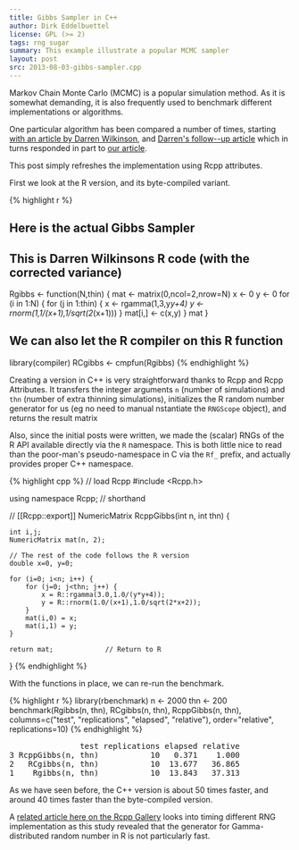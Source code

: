 ```yaml
---
title: Gibbs Sampler in C++
author: Dirk Eddelbuettel
license: GPL (>= 2)
tags: rng sugar
summary: This example illustrate a popular MCMC sampler
layout: post
src: 2013-08-03-gibbs-sampler.cpp
---
```

Markov Chain Monte Carlo (MCMC) is a popular simulation method. As
it is somewhat demanding, it is also frequently used to benchmark
different implementations or algorithms.

One particular algorithm has been compared a number of times, starting
[with an article by Darren Wilkinson](http://darrenjw.wordpress.com/2010/04/28/mcmc-programming-in-r-python-java-and-c/),
and [Darren's follow--up article](http://darrenjw.wordpress.com/2011/07/16/gibbs-sampler-in-various-languages-revisited/)
which in turns responded in part to
[our article](http://dirk.eddelbuettel.com/blog/2011/07/14/).

This post simply refreshes the implementation using Rcpp attributes.

First we look at the R version, and its byte-compiled variant.


{% highlight r %}
## Here is the actual Gibbs Sampler
## This is Darren Wilkinsons R code (with the corrected variance)
Rgibbs <- function(N,thin) {
    mat <- matrix(0,ncol=2,nrow=N)
    x <- 0
    y <- 0
    for (i in 1:N) {
        for (j in 1:thin) {
            x <- rgamma(1,3,y*y+4)
            y <- rnorm(1,1/(x+1),1/sqrt(2*(x+1)))
        }
        mat[i,] <- c(x,y)
    }
    mat
}

## We can also let the R compiler on this R function
library(compiler)
RCgibbs <- cmpfun(Rgibbs)
{% endhighlight %}

Creating a version in C++ is very straightforward thanks to Rcpp and
Rcpp Attributes. It transfers the integer arguments `n` (number of
simulations) and `thn` (number of extra thinning simulations),
initializes the R random number generator for us (eg no need to manual
nstantiate the `RNGScope` object), and returns the result matrix

Also, since the initial posts were written, we made the (scalar) RNGs
of the R API available directly via the `R` namespace. This is both
little nice to read than the poor-man's pseudo-namespace in C via the
`Rf_` prefix, and actually provides proper C++ namespace.

{% highlight cpp %}
// load Rcpp
#include <Rcpp.h>

using namespace Rcpp;		// shorthand

// [[Rcpp::export]]
NumericMatrix RcppGibbs(int n, int thn) {

    int i,j;
    NumericMatrix mat(n, 2);

    // The rest of the code follows the R version
    double x=0, y=0;

    for (i=0; i<n; i++) {
        for (j=0; j<thn; j++) {
            x = R::rgamma(3.0,1.0/(y*y+4));
            y = R::rnorm(1.0/(x+1),1.0/sqrt(2*x+2));
        }
        mat(i,0) = x;
        mat(i,1) = y;
    }

    return mat;             // Return to R
}
{% endhighlight %}

With the functions in place, we can re-run the benchmark.

{% highlight r %}
library(rbenchmark)
n <- 2000
thn <- 200
benchmark(Rgibbs(n, thn),
          RCgibbs(n, thn),
          RcppGibbs(n, thn),
          columns=c("test", "replications", "elapsed", "relative"),
          order="relative",
          replications=10)
{% endhighlight %}



<pre class="output">
               test replications elapsed relative
3 RcppGibbs(n, thn)           10   0.371    1.000
2   RCgibbs(n, thn)           10  13.677   36.865
1    Rgibbs(n, thn)           10  13.843   37.313
</pre>

As we have seen before, the C++ version is about 50 times faster,
and around 40 times faster than the byte-compiled version.

A [related article here on the Rcpp Gallery](https://gallery.rcpp.org/articles/timing-rngs/)
looks into timing different RNG implementation as this study revealed
that the generator for Gamma-distributed random number in R is not
particularly fast.
